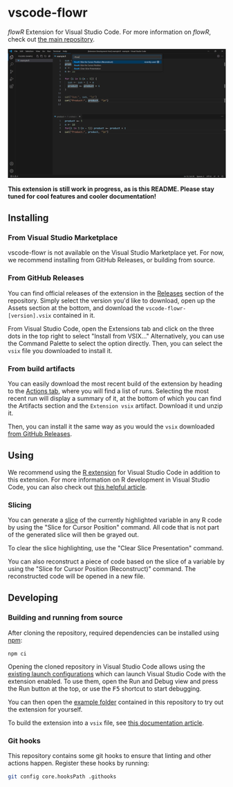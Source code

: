 # vscode-flowr
*flowR* Extension for Visual Studio Code. For more information on *flowR*, check out [the main repository](https://github.com/Code-Inspect/flowr).

![A screenshot of the extension being used to reconstruct a slice](media/splash.png)

**This extension is still work in progress, as is this README. Please stay tuned for cool features and cooler documentation!**

## Installing

### From Visual Studio Marketplace
vscode-flowr is not available on the Visual Studio Marketplace yet. For now, we recommend installing from GitHub Releases, or building from source.

### From GitHub Releases
You can find official releases of the extension in the [Releases](https://github.com/Code-Inspect/vscode-flowr/releases) section of the repository. Simply select the version you'd like to download, open up the Assets section at the bottom, and download the `vscode-flowr-[version].vsix` contained in it.

From Visual Studio Code, open the Extensions tab and click on the three dots in the top right to select "Install from VSIX..." Alternatively, you can use the Command Palette to select the option directly. Then, you can select the `vsix` file you downloaded to install it.

### From build artifacts
You can easily download the most recent build of the extension by heading to the [Actions tab](https://github.com/Code-Inspect/vscode-flowr/actions/workflows/package.yml), where you will find a list of runs. Selecting the most recent run will display a summary of it, at the bottom of which you can find the Artifacts section and the `Extension vsix` artifact. Download it und unzip it.

Then, you can install it the same way as you would the `vsix` downloaded [from GitHub Releases](#from-github-releases).

## Using

We recommend using the [R extension](https://marketplace.visualstudio.com/items?itemName=REditorSupport.r) for Visual Studio Code in addition to this extension. For more information on R development in Visual Studio Code, you can also check out [this helpful article](https://code.visualstudio.com/docs/languages/r).

### Slicing
You can generate a [slice](https://github.com/Code-Inspect/flowr/wiki/Terminology#program-slice) of the currently highlighted variable in any R code by using the "Slice for Cursor Position" command. All code that is not part of the generated slice will then be grayed out.

To clear the slice highlighting, use the "Clear Slice Presentation" command.

You can also reconstruct a piece of code based on the slice of a variable by using the "Slice for Cursor Position (Reconstruct)" command. The reconstructed code will be opened in a new file.

## Developing

### Building and running from source
After cloning the repository, required dependencies can be installed using [npm](https://www.npmjs.com/):
```
npm ci
```

Opening the cloned repository in Visual Studio Code allows using the [existing launch configurations](https://github.com/Code-Inspect/vscode-flowr/blob/main/.vscode/launch.json) which can launch Visual Studio Code with the extension enabled. To use them, open the Run and Debug view and press the Run button at the top, or use the <kbd>F5</kbd> shortcut to start debugging.

You can then open the [example folder](https://github.com/Code-Inspect/vscode-flowr/tree/main/example) contained in this repository to try out the extension for yourself.

To build the extension into a `vsix` file, see [this documentation article](https://code.visualstudio.com/api/working-with-extensions/publishing-extension).

### Git hooks
This repository contains some git hooks to ensure that linting and other actions happen. Register these hooks by running:
```sh
git config core.hooksPath .githooks
```
